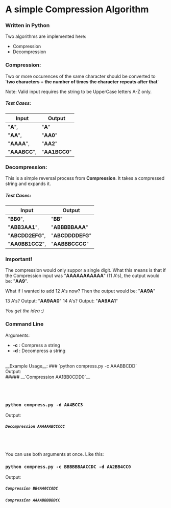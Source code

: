 # A simple Compression Algorithm
### Written in Python

Two algorithms are implemented here:

* Compression
* Decompression

### Compression:
Two or more occurences of the same character should
be converted to '__two characters + the number of times
the character repeats after that__'

Note: Valid input requires the string to be
      UpperCase letters A-Z only.
      
##### Test Cases:
Input | Output
--- | ---
"__A__",      |  "__A__"
"__AA__",     |  "__AA0__"
"__AAAA__",   |  "__AA2__"
"__AAABCC__", |  "__AA1BCC0__"


### Decompression:
This is a simple reversal process from __Compression__. It takes a compressed
string and expands it.
      
##### Test Cases:
Input | Output
--- | ---
"__BB0__",      |  "__BB__"
"__ABB3AA1__",     |  "__ABBBBBAAA__"
"__ABCDD2EFG__",   |  "__ABCDDDDEFG__"
"__AA0BB1CC2__", |  "__AABBBCCCC__"

### Important!
The compression would only suppor a single digit. What this means is that
if the Compression input was "__AAAAAAAAAAA__" (11 A's), the output would be: "__AA9__".

What if I wanted to add 12 A's now? Then the output would be: "__AA9A__"

13 A's? Output: "__AA9AA0__"
14 A's? Output: "__AA9AA1__"

*You get the idea :)*

### Command Line
Arguments:
* __-c__ : Compress a string
* __-d__ : Decompress a string

<br />
__Example Usage__:
### `python compress.py -c AAABBCDD` <br />
Output: <br />
##### __`Compression AA1BB0CDD0`__

<br /> <br />

### `python compress.py -d AA4BCC3` <br />
Output: <br />
##### __`Decompression AAAAAABCCCCC`__

<br /> <br />

You can use both arguments at once. Like this:
### `python compress.py -c BBBBBBAACCDC -d AA2BB4CC0` <br />
Output: <br />
##### __`Compression BB4AA0CC0DC`__ <br />
##### __`Compression AAAABBBBBBCC`__ <br />
